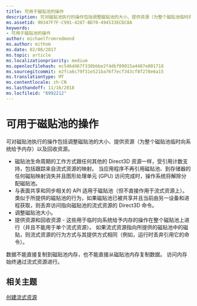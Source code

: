 ```yaml
---
title: 可用于磁贴池的操作
description: 可对磁贴池执行的操作包括调整磁贴池的大小、提供资源（为整个磁贴池临时向系统给予内存）以及回收资源。
ms.assetid: 90347F7F-C991-4287-BD70-494533ECDC8A
keywords:
- 可用于磁贴池的操作
author: michaelfromredmond
ms.author: mithom
ms.date: 02/08/2017
ms.topic: article
ms.localizationpriority: medium
ms.openlocfilehash: ec546d467f338bbbe2f4dbf89015a4487e001718
ms.sourcegitcommit: e2fca6c79f31e521ba76f7ecf343cf8f278e6a15
ms.translationtype: MT
ms.contentlocale: zh-CN
ms.lasthandoff: 11/16/2018
ms.locfileid: "6992212"
---
```

# <a name="operations-available-on-tile-pools"></a>可用于磁贴池的操作


可对磁贴池执行的操作包括调整磁贴池的大小、提供资源（为整个磁贴池临时向系统给予内存）以及回收资源。

-   磁贴池生命周期的工作方式跟任何其他的 Direct3D 资源一样，受引用计数支持，包括跟踪来自流式资源的映射。 当应用程序不再引用磁贴池、到存储器的任何磁贴映射消失并且图形处理单元 (GPU) 访问完成时，操作系统将解除分配磁贴池。
-   与表面共享和同步相关的 API 适用于磁贴池（但不直接作用于流式资源上）。 类似于所提供的磁贴池的行为，如果磁贴池已被共享并且当前由另一设备和进程获取，则丢弃访问指向磁贴池的流式资源的 Direct3D 命令。
-   调整磁贴池大小。
-   提供资源和回收资源 - 这些用于临时向系统给予内存的操作在整个磁贴池上进行（并且不能用于单个流式资源）。 如果流式资源指向所提供的磁贴池中的磁贴，则流式资源的行为方式与其提供方式相同（例如，运行时丢弃引用它的命令）。

数据不能直接复制到磁贴池内存，也不能直接从磁贴池内存复制数据。 访问内存始终通过流式资源进行。

## <a name="span-idrelated-topicsspanrelated-topics"></a><span id="related-topics"></span>相关主题


[创建流式资源](creating-streaming-resources.md)

 

 




